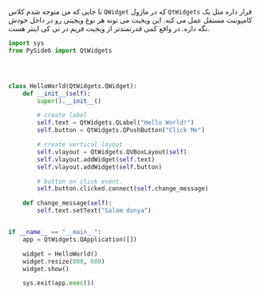 تا جایی که من متوجه شدم کلاس `QWidget` که در ماژول `QtWidgets` قرار داره مثل یک کامپوننت مستقل عمل می کنه. این ویجیت می تونه هر نوع ویجیتی رو در داخل خودش نگه داره. 
در واقع کمی قدرتمندتر از ویجیت فریم در تی کی اینتر هست. 

```python
import sys
from PySide6 import QtWidgets




class HelloWorld(QtWidgets.QWidget):
    def __init__(self):
        super().__init__()

        # create label
        self.text = QtWidgets.QLabel("Hello World!")
        self.button = QtWidgets.QPushButton("Click Me")

        # create vertical layout
        self.vlayout = QtWidgets.QVBoxLayout(self)
        self.vlayout.addWidget(self.text)
        self.vlayout.addWidget(self.button)

        # button on click event.
        self.button.clicked.connect(self.change_message)

    def change_message(self):
        self.text.setText("Salam donya")


if __name__ == "__main__":
    app = QtWidgets.QApplication([])

    widget = HelloWorld()
    widget.resize(800, 600)
    widget.show()

    sys.exit(app.exec())
```